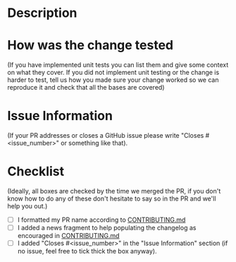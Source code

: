 # Description

# How was the change tested

(If you have implemented unit tests you can list them and give some context on what they cover. If you did not implement unit testing or the change is harder to test, tell us how you made sure your change worked so we can reproduce it and check that all the bases are covered)

# Issue Information

(If your PR addresses or closes a GitHub issue please write "Closes #<issue_number>" or something like that).

# Checklist

(Ideally, all boxes are checked by the time we merged the PR, if you don't know how to do any of these don't hesitate to say so in the PR and we'll help you out.)

- [ ] I formatted my PR name according to [CONTRIBUTING.md](CONTRIBUTING.md)
- [ ] I added a news fragment to help populating the changelog as encouraged in [CONTRIBUTING.md](CONTRIBUTING.md)
- [ ] I added "Closes #<issue_number>" in the "Issue Information" section (if no issue, feel free to tick thick the box anyway).

